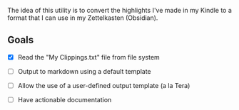 The idea of this utility is to convert the highlights I've made in my Kindle to a format that I can use in my Zettelkasten (Obsidian).

## Goals

- [x] Read the "My Clippings.txt" file from file system
- [ ] Output to markdown using a default template
- [ ] Allow the use of a user-defined output template (a la Tera)
- [ ] Have actionable documentation

